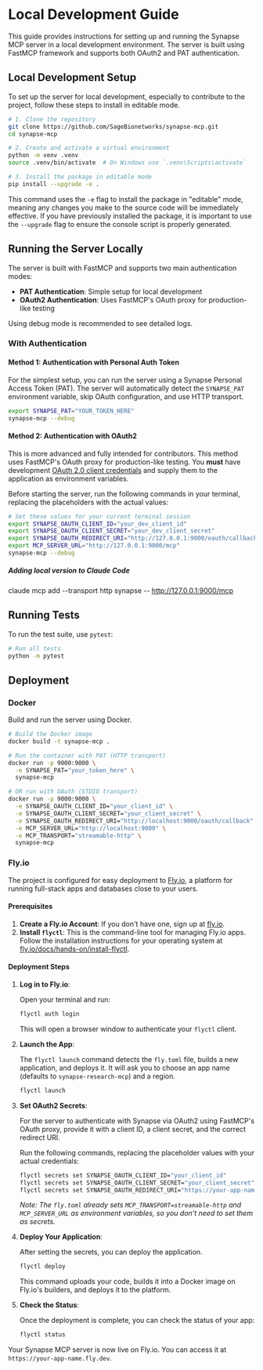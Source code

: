 # Local Development Guide

This guide provides instructions for setting up and running the Synapse MCP server in a local development environment. The server is built using FastMCP framework and supports both OAuth2 and PAT authentication.

## Local Development Setup

To set up the server for local development, especially to contribute to the project, follow these steps to install in editable mode.

```bash
# 1. Clone the repository
git clone https://github.com/SageBionetworks/synapse-mcp.git
cd synapse-mcp

# 2. Create and activate a virtual environment
python -m venv .venv
source .venv/bin/activate  # On Windows use `.venv\Scripts\activate`

# 3. Install the package in editable mode
pip install --upgrade -e .
```

This command uses the `-e` flag to install the package in "editable" mode, meaning any changes you make to the source code will be immediately effective. If you have previously installed the package, it is important to use the `--upgrade` flag to ensure the console script is properly generated.

## Running the Server Locally

The server is built with FastMCP and supports two main authentication modes:
- **PAT Authentication**: Simple setup for local development
- **OAuth2 Authentication**: Uses FastMCP's OAuth proxy for production-like testing

Using debug mode is recommended to see detailed logs.

### With Authentication

#### Method 1: Authentication with Personal Auth Token

For the simplest setup, you can run the server using a Synapse Personal Access Token (PAT). The server will automatically detect the `SYNAPSE_PAT` environment variable, skip OAuth configuration, and use HTTP transport.
```bash
export SYNAPSE_PAT="YOUR_TOKEN_HERE" 
synapse-mcp --debug
```

#### Method 2: Authentication with OAuth2

This is more advanced and fully intended for contributors. This method uses FastMCP's OAuth proxy for production-like testing. You **must** have development [OAuth 2.0 client credentials](https://help.synapse.org/docs/Using-Synapse-as-an-OAuth-Server.2048327904.html) and supply them to the application as environment variables.

Before starting the server, run the following commands in your terminal, replacing the placeholders with the actual values:

```bash
# Set these values for your current terminal session
export SYNAPSE_OAUTH_CLIENT_ID="your_dev_client_id"
export SYNAPSE_OAUTH_CLIENT_SECRET="your_dev_client_secret"
export SYNAPSE_OAUTH_REDIRECT_URI="http://127.0.0.1:9000/oauth/callback"
export MCP_SERVER_URL="http://127.0.0.1:9000/mcp"
synapse-mcp --debug
```

##### Adding local version to Claude Code

claude mcp add --transport http synapse -- http://127.0.0.1:9000/mcp


## Running Tests

To run the test suite, use `pytest`:

```bash
# Run all tests
python -m pytest
```

## Deployment 

### Docker

Build and run the server using Docker.

```bash
# Build the Docker image
docker build -t synapse-mcp .

# Run the container with PAT (HTTP transport)
docker run -p 9000:9000 \
  -e SYNAPSE_PAT="your_token_here" \
  synapse-mcp

# OR run with OAuth (STDIO transport)
docker run -p 9000:9000 \
  -e SYNAPSE_OAUTH_CLIENT_ID="your_client_id" \
  -e SYNAPSE_OAUTH_CLIENT_SECRET="your_client_secret" \
  -e SYNAPSE_OAUTH_REDIRECT_URI="http://localhost:9000/oauth/callback" \
  -e MCP_SERVER_URL="http://localhost:9000" \
  -e MCP_TRANSPORT="streamable-http" \
  synapse-mcp
```

### Fly.io

The project is configured for easy deployment to [Fly.io](https://fly.io), a platform for running full-stack apps and databases close to your users.

#### Prerequisites

1.  **Create a Fly.io Account**: If you don't have one, sign up at [fly.io](https://fly.io).
2.  **Install `flyctl`**: This is the command-line tool for managing Fly.io apps. Follow the installation instructions for your operating system at [fly.io/docs/hands-on/install-flyctl](https://fly.io/docs/hands-on/install-flyctl/).

#### Deployment Steps

1.  **Log in to Fly.io**:

    Open your terminal and run:
    ```bash
    flyctl auth login
    ```
    This will open a browser window to authenticate your `flyctl` client.

2.  **Launch the App**:

    The `flyctl launch` command detects the `fly.toml` file, builds a new application, and deploys it. It will ask you to choose an app name (defaults to `synapse-research-mcp`) and a region.

    ```bash
    flyctl launch
    ```

3.  **Set OAuth2 Secrets**:

    For the server to authenticate with Synapse via OAuth2 using FastMCP's OAuth proxy, provide it with a client ID, a client secret, and the correct redirect URI.

    Run the following commands, replacing the placeholder values with your actual credentials:
    ```bash
    flyctl secrets set SYNAPSE_OAUTH_CLIENT_ID="your_client_id"
    flyctl secrets set SYNAPSE_OAUTH_CLIENT_SECRET="your_client_secret"
    flyctl secrets set SYNAPSE_OAUTH_REDIRECT_URI="https://your-app-name.fly.dev/oauth/callback"
    ```
    *Note: The `fly.toml` already sets `MCP_TRANSPORT=streamable-http` and `MCP_SERVER_URL` as environment variables, so you don't need to set them as secrets.*

4.  **Deploy Your Application**:

    After setting the secrets, you can deploy the application.
    ```bash
    flyctl deploy
    ```
    This command uploads your code, builds it into a Docker image on Fly.io's builders, and deploys it to the platform.

5.  **Check the Status**:

    Once the deployment is complete, you can check the status of your app:
    ```bash
    flyctl status
    ```

Your Synapse MCP server is now live on Fly.io. You can access it at `https://your-app-name.fly.dev`.

